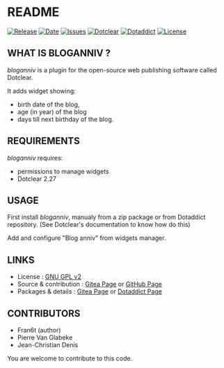# README

[![Release](https://img.shields.io/github/v/release/JcDenis/bloganniv)](https://github.com/JcDenis/bloganniv/releases)
[![Date](https://img.shields.io/github/release-date/JcDenis/bloganniv)](https://github.com/JcDenis/bloganniv/releases)
[![Issues](https://img.shields.io/github/issues/JcDenis/bloganniv)](https://github.com/JcDenis/bloganniv/issues)
[![Dotclear](https://img.shields.io/badge/dotclear-v2.27-blue.svg)](https://fr.dotclear.org/download)
[![Dotaddict](https://img.shields.io/badge/dotaddict-official-green.svg)](https://plugins.dotaddict.org/dc2/details/bloganniv)
[![License](https://img.shields.io/github/license/JcDenis/bloganniv)](https://github.com/JcDenis/bloganniv/blob/master/LICENSE)

## WHAT IS BLOGANNIV ?

_bloganniv_ is a plugin for the open-source 
web publishing software called Dotclear.

It adds widget showing:
 * birth date of the blog,
 * age (in year) of the blog
 * days till next birthday of the blog.

## REQUIREMENTS

 _bloganniv_ requires: 

  * permissions to manage widgets
  * Dotclear 2.27

## USAGE

First install _bloganniv_, manualy from a zip package or from 
Dotaddict repository. (See Dotclear's documentation to know how do this)

Add and configure "Blog anniv" from widgets manager.

## LINKS

 * License : [GNU GPL v2](https://www.gnu.org/licenses/old-licenses/lgpl-2.0.html)
 * Source & contribution : [Gitea Page](https://git.dotclear.watch/JcDenis/bloganniv) or [GitHub Page](https://github.com/JcDenis/bloganniv)
 * Packages & details : [Gitea Page](https://git.dotclear.watch/JcDenis/bloganniv/releases) or [Dotaddict Page](https://plugins.dotaddict.org/dc2/details/bloganniv)

## CONTRIBUTORS

 * Fran6t (author)
 * Pierre Van Glabeke
 * Jean-Christian Denis

 You are welcome to contribute to this code.